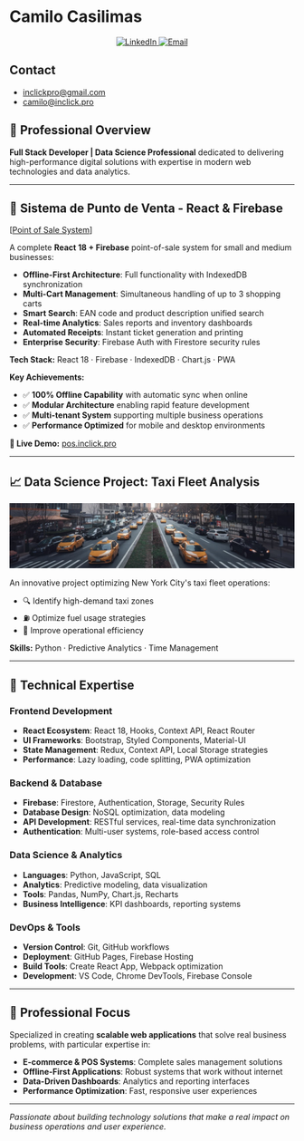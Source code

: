 # Camilo Casilimas

<div align="center">
  <a href="https://www.linkedin.com/in/camilo-casilimas/" target="_blank">
    <img 
      src="https://img.shields.io/badge/LinkedIn-0A66C2?style=for-the-badge&logo=linkedin&logoColor=white" 
      alt="LinkedIn" 
    />
  </a>
  <a href="mailto:inclickpro@gmail.com" target="_blank">
    <img 
      src="https://img.shields.io/badge/Email-D14836?style=for-the-badge&logo=gmail&logoColor=white" 
      alt="Email" 
    />
  </a>
</div>

## Contact 

- inclickpro@gmail.com
- camilo@inclick.pro

## 🚀 Professional Overview

**Full Stack Developer | Data Science Professional** dedicated to delivering high-performance digital solutions with expertise in modern web technologies and data analytics.

---

## 🛒 Sistema de Punto de Venta - React & Firebase

[[Point of Sale System](https://pos.inclick.pro)]

A complete **React 18 + Firebase** point-of-sale system for small and medium businesses:

-  **Offline-First Architecture**: Full functionality with IndexedDB synchronization
-  **Multi-Cart Management**: Simultaneous handling of up to 3 shopping carts
-  **Smart Search**: EAN code and product description unified search
-  **Real-time Analytics**: Sales reports and inventory dashboards
-  **Automated Receipts**: Instant ticket generation and printing
-  **Enterprise Security**: Firebase Auth with Firestore security rules

**Tech Stack:** React 18 · Firebase · IndexedDB · Chart.js · PWA

**Key Achievements:**
- ✅ **100% Offline Capability** with automatic sync when online
- ✅ **Modular Architecture** enabling rapid feature development
- ✅ **Multi-tenant System** supporting multiple business operations
- ✅ **Performance Optimized** for mobile and desktop environments

**🔗 Live Demo:** [pos.inclick.pro](https://pos.inclick.pro)

---

## 📈 Data Science Project: Taxi Fleet Analysis

![Taxi Fleet Analysis](img/taxis2.jpeg)

An innovative project optimizing New York City's taxi fleet operations:

- 🔍 Identify high-demand taxi zones
- ⛽ Optimize fuel usage strategies
- 📍 Improve operational efficiency

**Skills:** Python · Predictive Analytics · Time Management

---

## 💼 Technical Expertise

### Frontend Development
- **React Ecosystem**: React 18, Hooks, Context API, React Router
- **UI Frameworks**: Bootstrap, Styled Components, Material-UI
- **State Management**: Redux, Context API, Local Storage strategies
- **Performance**: Lazy loading, code splitting, PWA optimization

### Backend & Database
- **Firebase**: Firestore, Authentication, Storage, Security Rules
- **Database Design**: NoSQL optimization, data modeling
- **API Development**: RESTful services, real-time data synchronization
- **Authentication**: Multi-user systems, role-based access control

### Data Science & Analytics
- **Languages**: Python, JavaScript, SQL
- **Analytics**: Predictive modeling, data visualization
- **Tools**: Pandas, NumPy, Chart.js, Recharts
- **Business Intelligence**: KPI dashboards, reporting systems

### DevOps & Tools
- **Version Control**: Git, GitHub workflows
- **Deployment**: GitHub Pages, Firebase Hosting
- **Build Tools**: Create React App, Webpack optimization
- **Development**: VS Code, Chrome DevTools, Firebase Console

---

## 🎯 Professional Focus

Specialized in creating **scalable web applications** that solve real business problems, with particular expertise in:

- **E-commerce & POS Systems**: Complete sales management solutions
- **Offline-First Applications**: Robust systems that work without internet
- **Data-Driven Dashboards**: Analytics and reporting interfaces
- **Performance Optimization**: Fast, responsive user experiences

---

*Passionate about building technology solutions that make a real impact on business operations and user experience.* 
